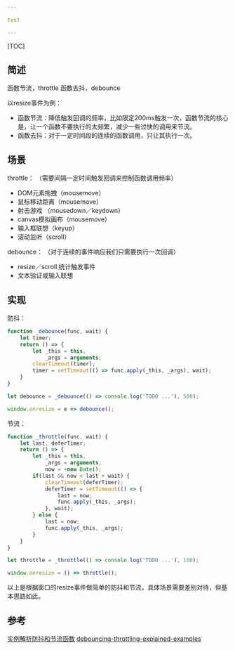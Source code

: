 ```yaml
---

test

---
```


﻿[TOC]

## 简述

函数节流，throttle
函数去抖，debounce

以resize事件为例：
- 函数节流：降低触发回调的频率，比如限定200ms触发一次，函数节流的核心是，让一个函数不要执行的太频繁，减少一些过快的调用来节流。
- 函数去抖：对于一定时间段的连续的函数调用，只让其执行一次。


## 场景

throttle：
（需要间隔一定时间触发回调来控制函数调用频率）
- DOM元素拖拽（mousemove）
- 鼠标移动距离（mousemove）
- 射击游戏 （mousedown／keydown）
- canvas模拟画布（mousemove）
- 输入框联想（keyup）
- 滚动监听（scroll）

debounce：
（对于连续的事件响应我们只需要执行一次回调）
- resize／scroll 统计触发事件
- 文本验证或输入联想

## 实现

防抖：
```javascript
function _debounce(func, wait) {
    let timer;
    return () => {
        let _this = this,
            _args = arguments;
        clearTimeout(timer);
        timer = setTimeout(() => func.apply(_this, _args), wait);
    }
}

let debounce = _debounce(() => console.log('TODO ...'), 500);

window.onresize = e => debounce();
```

节流：
```javascript
function _throttle(func, wait) {
    let last, deferTimer;
    return () => {
        let _this = this,
            _args = arguments,
            now = +new Date();
        if(last && now < last + wait) {
            clearTimeout(deferTimer);
            deferTimer = setTimeout(() => {
                last = now;
                func.apply(_this, _args);
            }, wait);
        } else {
            last = now;
            func.apply(_this, _args);
        }
    }
}

let throttle = _throttle(() => console.log('TODO ...'), 100);

window.onresize = () => throttle();
```

以上是根据窗口的resize事件做简单的防抖和节流，具体场景需要差别对待，但基本思路如此。

## 参考

[实例解析防抖和节流函数](http://bubkoo.com/2017/01/18/debouncing-throttling-explained-examples/)
[debouncing-throttling-explained-examples](https://css-tricks.com/debouncing-throttling-explained-examples/)


